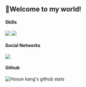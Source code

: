 ## :wave:Welcome to my world!
#### Skills
<img src="https://img.shields.io/badge/Python-3766AB?style=flat-square&logo=Python&logoColor=white"/></a>
<img src="https://img.shields.io/badge/ROS-22314E?style=flat-square&logo=ROS&logoColor=white"/></a>

#### Social Networks
[<img src="https://img.shields.io/badge/Naver-03C75A?style=flat-square&logo=Naver&logoColor=white"/></a>](https://blog.naver.com/khsuniv201)

#### Github
![Hosun kang's github stats](https://github-readme-stats.vercel.app/api?username=hosunkang&show_icons=ture&theme=dark)

